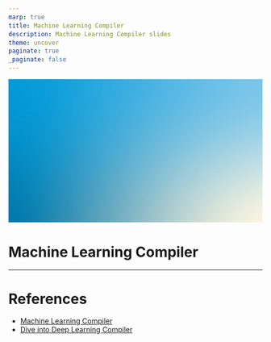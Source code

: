 ```yaml
---
marp: true
title: Machine Learning Compiler
description: Machine Learning Compiler slides
theme: uncover
paginate: true
_paginate: false
---
```


![bg](./assets/gradient.jpg)

# <!--fit--> Machine Learning Compiler

---

# References 

- [Machine Learning Compiler](https://mlc.ai/summer22/)
- [Dive into Deep Learning Compiler](https://tvm.d2l.ai/)



